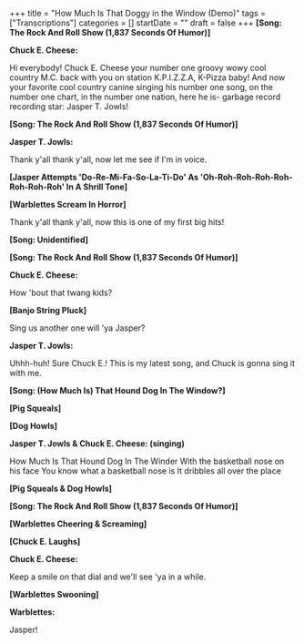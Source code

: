 +++
title = "How Much Is That Doggy in the Window (Demo)"
tags = ["Transcriptions"]
categories = []
startDate = ""
draft = false
+++
**[Song: The Rock And Roll Show (1,837 Seconds Of Humor)]**


**Chuck E. Cheese:**

Hi everybody! Chuck E. Cheese your number one groovy wowy cool country M.C. back with you on station K.P.I.Z.Z.A, K-Pizza baby! And now your favorite cool country canine singing his number one song, on the number one chart, in the number one nation, here he is- garbage record recording star: Jasper T. Jowls!

**[Song: The Rock And Roll Show (1,837 Seconds Of Humor)]**


**Jasper T. Jowls:**

Thank y'all thank y'all, now let me see if I'm in voice.

**[Jasper Attempts 'Do-Re-Mi-Fa-So-La-Ti-Do' As 'Oh-Roh-Roh-Roh-Roh-Roh-Roh-Roh' In A Shrill Tone]**


**[Warblettes Scream In Horror]**


Thank y'all thank y'all, now this is one of my first big hits!

**[Song: Unidentified]**


**[Song: The Rock And Roll Show (1,837 Seconds Of Humor)]**


**Chuck E. Cheese:**

How 'bout that twang kids?

**[Banjo String Pluck]**


Sing us another one will 'ya Jasper?

**Jasper T. Jowls:**

Uhhh-huh! Sure Chuck E.! This is my latest song, and Chuck is gonna sing it with me.

**[Song: (How Much Is) That Hound Dog In The Window?]**


**[Pig Squeals]**


**[Dog Howls]**


**Jasper T. Jowls & Chuck E. Cheese: (singing)**

How Much Is That Hound Dog In The Winder
With the basketball nose on his face
You know what a basketball nose is
It dribbles all over the place

**[Pig Squeals & Dog Howls]**


**[Song: The Rock And Roll Show (1,837 Seconds Of Humor)]**


**[Warblettes Cheering & Screaming]**


**[Chuck E. Laughs]**


**Chuck E. Cheese:**

Keep a smile on that dial and we'll see 'ya in a while.

**[Warblettes Swooning]**


**Warblettes:**

Jasper!
